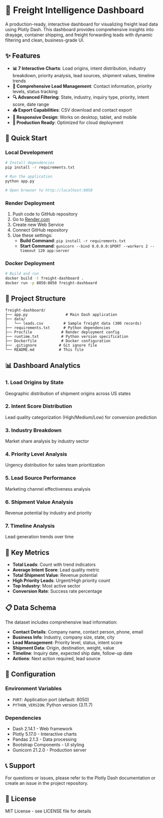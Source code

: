 # 🚛 Freight Intelligence Dashboard

A production-ready, interactive dashboard for visualizing freight lead data using Plotly Dash. This dashboard provides comprehensive insights into drayage, container shipping, and freight forwarding leads with dynamic filtering and clean, business-grade UI.

## ✨ Features

- **📊 7 Interactive Charts**: Load origins, intent distribution, industry breakdown, priority analysis, lead sources, shipment values, timeline trends
- **👥 Comprehensive Lead Management**: Contact information, priority levels, status tracking
- **🔍 Advanced Filtering**: State, industry, inquiry type, priority, intent score, date range
- **📥 Export Capabilities**: CSV download and contact export
- **📱 Responsive Design**: Works on desktop, tablet, and mobile
- **🚀 Production Ready**: Optimized for cloud deployment

## 🚀 Quick Start

### Local Development
```bash
# Install dependencies
pip install -r requirements.txt

# Run the application
python app.py

# Open browser to http://localhost:8050
```

### Render Deployment
1. Push code to GitHub repository
2. Go to [Render.com](https://render.com)
3. Create new Web Service
4. Connect GitHub repository
5. Use these settings:
   - **Build Command**: `pip install -r requirements.txt`
   - **Start Command**: `gunicorn --bind 0.0.0.0:$PORT --workers 2 --timeout 120 app:server`

### Docker Deployment
```bash
# Build and run
docker build -t freight-dashboard .
docker run -p 8050:8050 freight-dashboard
```

## 📁 Project Structure

```
freight-dashboard/
├── app.py                 # Main Dash application
├── data/
│   └── leads.csv         # Sample freight data (300 records)
├── requirements.txt      # Python dependencies
├── Procfile             # Render deployment config
├── runtime.txt          # Python version specification
├── Dockerfile           # Docker configuration
├── .gitignore          # Git ignore file
└── README.md           # This file
```

## 📊 Dashboard Analytics

### 1. Load Origins by State
Geographic distribution of shipment origins across US states

### 2. Intent Score Distribution
Lead quality categorization (High/Medium/Low) for conversion prediction

### 3. Industry Breakdown
Market share analysis by industry sector

### 4. Priority Level Analysis
Urgency distribution for sales team prioritization

### 5. Lead Source Performance
Marketing channel effectiveness analysis

### 6. Shipment Value Analysis
Revenue potential by industry and priority

### 7. Timeline Analysis
Lead generation trends over time

## 🎯 Key Metrics

- **Total Leads**: Count with trend indicators
- **Average Intent Score**: Lead quality metric
- **Total Shipment Value**: Revenue potential
- **High Priority Leads**: Urgent/High priority count
- **Top Industry**: Most active sector
- **Conversion Rate**: Success rate percentage

## 📋 Data Schema

The dataset includes comprehensive lead information:
- **Contact Details**: Company name, contact person, phone, email
- **Business Info**: Industry, company size, state, city
- **Lead Management**: Priority level, status, intent score
- **Shipment Data**: Origin, destination, weight, value
- **Timeline**: Inquiry date, expected ship date, follow-up date
- **Actions**: Next action required, lead source

## 🔧 Configuration

### Environment Variables
- `PORT`: Application port (default: 8050)
- `PYTHON_VERSION`: Python version (3.11.7)

### Dependencies
- Dash 2.14.1 - Web framework
- Plotly 5.17.0 - Interactive charts
- Pandas 2.1.3 - Data processing
- Bootstrap Components - UI styling
- Gunicorn 21.2.0 - Production server

## 📞 Support

For questions or issues, please refer to the Plotly Dash documentation or create an issue in the project repository.

## 📄 License

MIT License - see LICENSE file for details